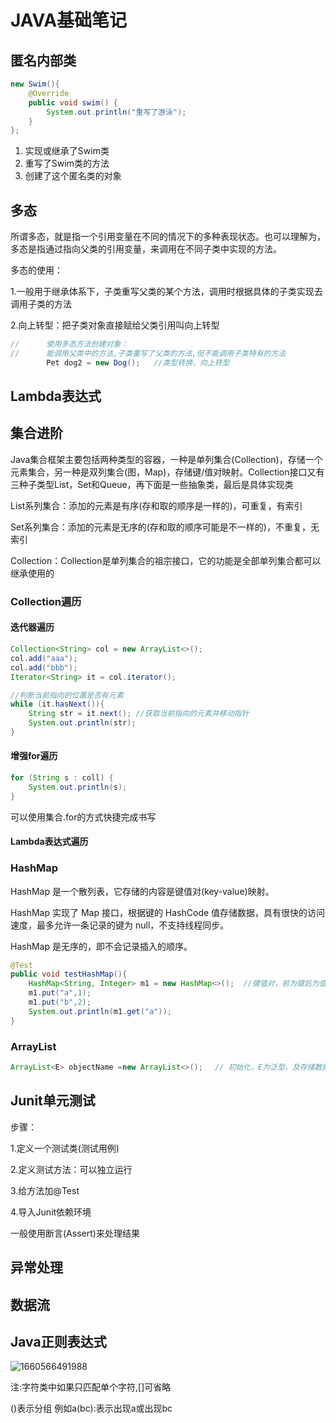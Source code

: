 # JAVA基础笔记

## 匿名内部类

```java
new Swim(){
    @Override
    public void swim() {
        System.out.println("重写了游泳");
    }
};
```

1. 实现或继承了Swim类
2. 重写了Swim类的方法
3. 创建了这个匿名类的对象









## 多态

所谓多态，就是指一个引用变量在不同的情况下的多种表现状态。也可以理解为，多态是指通过指向父类的引用变量，来调用在不同子类中实现的方法。

多态的使用：

1.一般用于继承体系下，子类重写父类的某个方法，调用时根据具体的子类实现去调用子类的方法

2.向上转型：把子类对象直接赋给父类引用叫向上转型

```java
//		使用多态方法创建对象：
//		能调用父类中的方法,子类重写了父类的方法,但不能调用子类特有的方法
		Pet dog2 = new Dog();	//类型转换，向上转型

```







## Lambda表达式





## 集合进阶

Java集合框架主要包括两种类型的容器，一种是单列集合(Collection)，存储一个元素集合，另一种是双列集合(图，Map)，存储键/值对映射。Collection接口又有三种子类型List，Set和Queue，再下面是一些抽象类，最后是具体实现类

List系列集合：添加的元素是有序(存和取的顺序是一样的)，可重复，有索引

Set系列集合：添加的元素是无序的(存和取的顺序可能是不一样的)，不重复，无索引

Collection：Collection是单列集合的祖宗接口，它的功能是全部单列集合都可以继承使用的

### 

### Collection遍历

#### 迭代器遍历

```java
Collection<String> col = new ArrayList<>();
col.add("aaa");
col.add("bbb");
Iterator<String> it = col.iterator();

//判断当前指向的位置是否有元素
while (it.hasNext()){
    String str = it.next(); //获取当前指向的元素并移动指针
    System.out.println(str);
}
```



#### 增强for遍历

```java
for (String s : coll) {
    System.out.println(s);
}
```

可以使用集合.for的方式快捷完成书写



#### Lambda表达式遍历







### HashMap

HashMap 是一个散列表，它存储的内容是键值对(key-value)映射。

HashMap 实现了 Map 接口，根据键的 HashCode 值存储数据，具有很快的访问速度，最多允许一条记录的键为 null，不支持线程同步。

HashMap 是无序的，即不会记录插入的顺序。

```java
@Test
public void testHashMap(){
    HashMap<String, Integer> m1 = new HashMap<>();  //键值对，前为键后为值
    m1.put("a",1);
    m1.put("b",2);
    System.out.println(m1.get("a"));
}
```





### ArrayList

```java
ArrayList<E> objectName =new ArrayList<>();　 // 初始化，E为泛型，及存储数据的类型
```



## Junit单元测试

步骤：

1.定义一个测试类(测试用例)

2.定义测试方法：可以独立运行

3.给方法加@Test

4.导入Junit依赖环境

一般使用断言(Assert)来处理结果



## 异常处理







## 数据流







## Java正则表达式

![1660566491988](C:\Users\86158\AppData\Roaming\Typora\typora-user-images\1660566491988.png)

注:字符类中如果只匹配单个字符,[]可省略

()表示分组 例如a(bc):表示出现a或出现bc

